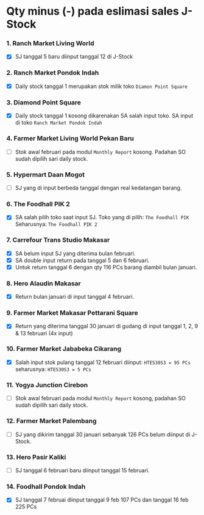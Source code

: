 # Qty minus (-) pada eslimasi sales J-Stock

### 1. Ranch Market Living World
- [X] SJ tanggal 5 baru diinput tanggal 12 di J-Stock

### 2. Ranch Market Pondok Indah
- [x] Daily stock tanggal 1 merupakan stok milik toko `Diamon Point Square`

### 3. Diamond Point Square
- [x] Daily stock tanggal 1 kosong dikarenakan SA salah input toko. SA input di toko `Ranch Market Pondok Indah` 

### 4. Farmer Market Living World Pekan Baru
- [ ] Stok awal februari pada modul `Monthly Report` kosong. Padahan SO sudah dipilih sari daily stock.

### 5. Hypermart Daan Mogot
- [ ] SJ yang di input berbeda tanggal dengan real kedatangan barang.

### 6. The Foodhall PIK 2
- [x] SA salah pilih toko saat input SJ. Toko yang di pilih: `The Foodhall PIK` Seharusnya: `The Foodhall PIK 2`

### 7. Carrefour Trans Studio Makasar
- [X] SA belum input SJ yang diterima bulan februari.
- [x] SA double input return pada tanggal 5 dan 6 februari.
- [X] Untuk return tanggal 6 dengan qty 116 PCs barang diambil bulan januari.

### 8. Hero Alaudin Makasar
- [x] Return bulan januari di input tanggal 4 februari.

### 9. Farmer Market Makasar Pettarani Square
- [x] Return yang diterima tanggal 30 januari di gudang di input tanggal 1, 2, 9 & 13 februari (4x input)

### 10. Farmer Market Jababeka Cikarang
- [x] Salah input stok pulang tanggal 12 februari diinput: `HTE530S3 = 95 PCs` seharusnya: `HTE530S3 = 5 PCs`

### 11. Yogya Junction Cirebon
- [ ] Stok awal februari pada modul `Monthly Report` kosong, padahan SO sudah dipilih sari daily stock.

### 12. Farmer Market Palembang
- [ ] SJ yang dikirim tanggal 30 januari sebanyak 126 PCs belum diinput di J-Stock.

### 13. Hero Pasir Kaliki
- [ ] SJ tanggal 6 februari baru diinput tanggal 15 februari.

### 14. Foodhall Pondok Indah
- [x] SJ tanggal 7 februai diinput tanggal 9 feb 107 PCs dan tanggal 16 feb 225 PCs
